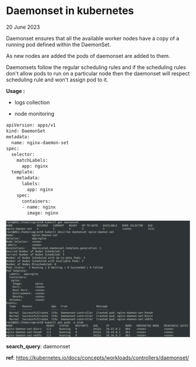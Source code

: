 # Daemonset in kubernetes
20 June 2023

Daemonset ensures that all the available worker nodes have a copy of a running pod defined within the DaemonSet.

As new nodes are added the pods of daemonset are added to them.

Daemonsets follow the regular scheduling rules and if the scheduling rules don't allow pods to run on a particular node then the daemonset will respect scheduling rule and won't assign pod to it.

**Usage :**

* logs collection

* node monitoring


```
apiVersion: apps/v1
kind: DaemonSet
metadata:
  name: nginx-daemon-set
spec:
  selector:
    matchLabels:
      app: nginx
  template:
    metadata:
      labels:
        app: nginx
    spec:
      containers:
      - name: nginx
        image: nginx
```

![](../images/k8s-1.18/1-output-daemon-4set.png)


**search_query**: daemonset

**ref**: https://kubernetes.io/docs/concepts/workloads/controllers/daemonset/
